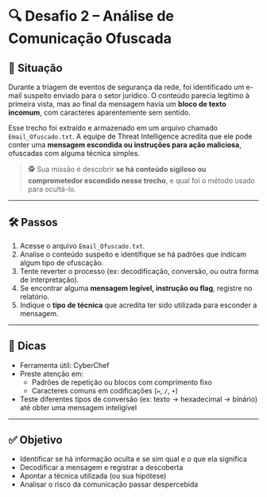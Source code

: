 # 🔍 Desafio 2 – Análise de Comunicação Ofuscada

## 🧩 Situação

Durante a triagem de eventos de segurança da rede, foi identificado um e-mail suspeito enviado para o setor jurídico. O conteúdo parecia legítimo à primeira vista, mas ao final da mensagem havia um **bloco de texto incomum**, com caracteres aparentemente sem sentido.

Esse trecho foi extraído e armazenado em um arquivo chamado `Email_Ofuscado.txt`. A equipe de Threat Intelligence acredita que ele pode conter uma **mensagem escondida ou instruções para ação maliciosa**, ofuscadas com alguma técnica simples.

> 🕵️ Sua missão é descobrir **se há conteúdo sigiloso ou comprometedor escondido nesse trecho**, e qual foi o método usado para ocultá-lo.

---

## 🛠️ Passos

1. Acesse o arquivo `Email_Ofuscado.txt`.
2. Analise o conteúdo suspeito e identifique se há padrões que indicam algum tipo de ofuscação.
3. Tente reverter o processo (ex: decodificação, conversão, ou outra forma de interpretação).
4. Se encontrar alguma **mensagem legível, instrução ou flag**, registre no relatório.
5. Indique o **tipo de técnica** que acredita ter sido utilizada para esconder a mensagem.

---

## 🧠 Dicas

- Ferramenta útil: CyberChef 
- Preste atenção em:
  - Padrões de repetição ou blocos com comprimento fixo
  - Caracteres comuns em codificações (`=`, `/`, `+`)
- Teste diferentes tipos de conversão (ex: texto → hexadecimal → binário) até obter uma mensagem inteligível

---

## ✅ Objetivo

- Identificar se há informação oculta e se sim qual e o que ela significa
- Decodificar a mensagem e registrar a descoberta
- Apontar a técnica utilizada (ou sua hipótese)
- Analisar o risco da comunicação passar despercebida


